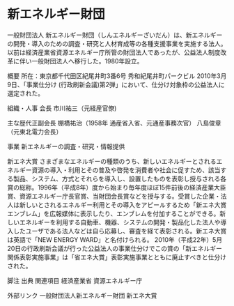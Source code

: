 # 新エネルギー財団

一般財団法人 新エネルギー財団（しんエネルギーざいだん）は、新エネルギーの開発・導入のための調査・研究と人材育成等の各種支援事業を実施する法人。以前は経済産業省資源エネルギー庁所管の財団法人であったが、公益法人制度改革に伴い一般財団法人へ移行した。1980年設立。

概要
所在：東京都千代田区紀尾井町3番6号 秀和紀尾井町パークビル
2010年3月9日、「事業仕分け (行政刷新会議)第2弾」において、仕分け対象枠の公益法人に選定された。

組織・人事
会長
市川祐三（元経産官僚)

主な歴代正副会長
棚橋祐治（1958年 通産省入省、元通産事務次官）
八島俊章（元東北電力会長）

事業
新エネルギーの調査・研究・情報提供

新エネ大賞
さまざまなエネルギーの種類のうち、新しいエネルギーとされるエネルギー資源の導入・利用とその普及や啓発を消費者や社会に促すため、該当する製品、システム、方式とそれらを導入し、設置したものを表彰し授与される各賞の総称。1996年（平成8年）度から始まり毎年度ほぼ15件前後の経済産業大臣賞、資源エネルギー庁長官賞、当財団会長賞などを授与する。受賞した企業・法人は新しいとされるエネルギー利用とその導入をアピールするため「新エネ大賞エンブレム」を広報媒体に表示したり、エンブレムを付加することができる。新しいエネルギーを利用する自動車、機器、システムの開発・製品化した法人や導入したユーザである法人などは自ら応募し、審査を経て表彰される。新エネ大賞は英語で「NEW ENERGY WARD」と名付けられる。
2010年（平成22年）5月20日の行政刷新会議が行った公益法人の事業仕分けでこの賞の「新エネルギー関係表彰実施事業」は「省エネ大賞」表彰実施事業とともに廃止すべきと仕分けされた。

脚注
出典
関連項目
経済産業省
資源エネルギー庁

外部リンク
一般財団法人新エネルギー財団
新エネ大賞